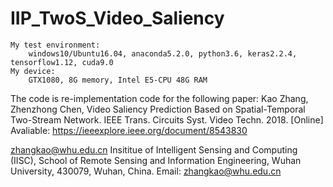 # IIP_TwoS_Video_Saliency

	My test environment:
        windows10/Ubuntu16.04, anaconda5.2.0, python3.6, keras2.2.4, tensorflow1.12, cuda9.0
	My device:
        GTX1080, 8G memory, Intel E5-CPU 48G RAM

The code is re-implementation code for the following paper: 
Kao Zhang, Zhenzhong Chen, Video Saliency Prediction Based on Spatial-Temporal Two-Stream Network. 
IEEE Trans. Circuits Syst. Video Techn. 2018.
[Online] Avaliable: https://ieeexplore.ieee.org/document/8543830


zhangkao@whu.edu.cn
Insititue of Intelligent Sensing and Computing (IISC),
School of Remote Sensing and Information Engineering,
Wuhan University,
430079, Wuhan, China.
Email: zhangkao@whu.edu.cn
